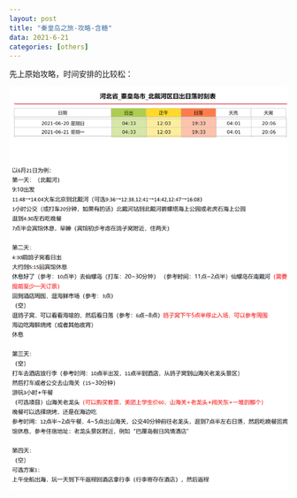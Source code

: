 ```yaml
---
layout: post
title: "秦皇岛之旅-攻略-含糖"
data: 2021-6-21
categories: [others]
---
```


先上原始攻略，时间安排的比较松：

![easonjim](_photos/%E7%A7%A6%E7%9A%87%E5%B2%9B-1.png?raw=true)

